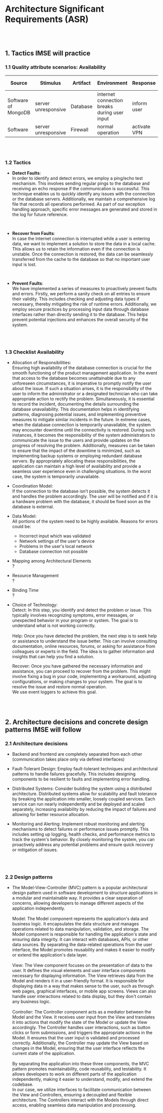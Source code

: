 # Architecture Significant Requirements (ASR)  
<br/>  
<br/>  

## 1. Tactics IMSE will practice
### 1.1 Quality attribute scenarios: Availability

| Source | Stimulus | Artifact | Environment | Response | Response measure |
| - | - | - | - | - | - |
| Software of MongoDB | server unresponsive | Database | internet connection breaks during user input | inform user | within 1 minute |
| Software | server unresponsive | Firewall | normal operation | activate VPN | 20 minutes |
<br/>  
<br/>  

### 1.2 Tactics
- __Detect Faults__:  
In order to identify and detect errors, we employ a ping/echo test mechanism. This involves sending regular pings to the database and receiving an echo response if the communication is successful. This technique enables us to quickly identify any issues with the connection or the database servers. Additionally, we maintain a comprehensive log file that records all operations performed. As part of our exception handling approach, specific error messages are generated and stored in the log for future reference.  
<br/>  

- __Recover from Faults__:  
In case the Internet connection is interrupted while a user is entering data, we want to implement a solution to store the data in a local cache. This allows us to retain the information even if the connection is unstable. Once the connection is restored, the data can be seamlessly transferred from the cache to the database so that no important user input is lost.  
<br/>  

- __Prevent Faults__:  
We have implemented a series of measures to proactively prevent faults and errors. Firstly, we perform a sanity check on all entries to ensure their validity. This includes checking and adjusting data types if necessary, thereby mitigating the risk of runtime errors. Additionally, we employ secure practices by processing input data through database interfaces rather than directly sending it to the database. This helps prevent potential injections and enhances the overall security of the system.  
<br/>  
<br/>  

### 1.3 Checklist Availability
- Allocation of Responsibilities:<br>
  Ensuring high availability of the database connection is crucial for the smooth functioning of the product management application. In the event that access to the database becomes unattainable due to any unforeseen circumstances, it is imperative to promptly notify the user about the issue. If such a situation arises, it is the responsibility of the user to inform the administrator or a designated technician who can take appropriate action to rectify the problem. Simultaneously, it is essential to record the incident, documenting the details surrounding the database unavailability. This documentation helps in identifying patterns, diagnosing potential issues, and implementing preventive measures to mitigate similar incidents in the future. In extreme cases, when the database connection is temporarily unavailable, the system may encounter downtime until the connectivity is restored. During such instances, it becomes the responsibility of the system administrators to communicate the issue to the users and provide updates on the progress of resolving the problem. Additionally, measures can be taken to ensure that the impact of the downtime is minimized, such as implementing backup systems or employing redundant database servers. By appropriately allocating these responsibilities, the application can maintain a high level of availability and provide a seamless user experience even in challenging situations.
  In the worst case, the system is temporarily unavailable.
- Coordination Model:<br>
	If the connection to the database isn’t possible, the system detects it and handles the problem accordingly.
  The user will be notified and if it is a hardware problem with the database, it should be fixed soon as the database is external.
- Data Model:<br>
	All portions of the system need to be highly available.
  Reasons for errors could be:<br>
  -	Incorrect input which was validated
  -	Network settings of the user's device
  -	Problems in the user's local network
  -	Database connection not possible
- Mapping among Architectural Elements<br>	?
- Resource Management<br>	?
- Binding Time<br>	?
- Choice of Technology:<br>
	Detect: In this step, you identify and detect the problem or issue. This typically involves recognizing symptoms, error messages, or unexpected behavior in your program or system. The goal is to understand what is not working correctly.    <br><br>
	Help: Once you have detected the problem, the next step is to seek help or assistance to understand the issue better. This can involve consulting documentation, online resources, forums, or asking for assistance from colleagues or experts in the field. The idea is to gather information and insights that can help you find a solution.

	Recover: Once you have gathered the necessary information and assistance, you can proceed to recover from the problem. This might involve fixing a bug in your code, implementing a workaround, adjusting configurations, or making changes to your system. The goal is to resolve the issue and restore normal operation.
	<br>We use event loggers to achieve this goal.
<br/>  
<br/>  

## 2. Architecture decisions and concrete design patterns IMSE will follow
### 2.1 Architecture decisions
- Backend and frontend are completely separated from each other (communication takes place only via defined interfaces)
- Fault-Tolerant Design: Employ fault-tolerant techniques and architectural patterns to handle failures gracefully. This includes designing components to be resilient to faults and implementing error handling.

- Distributed Systems: Consider building the system using a distributed architecture. Distributed systems allow for scalability and fault tolerance by breaking the application into smaller, loosely coupled services. Each service can run nearly independently and be deployed and scaled separately, increasing availability by reducing the impact of failures and allowing for better resource allocation.

- Monitoring and Alerting: Implement robust monitoring and alerting mechanisms to detect failures or performance issues promptly. This includes setting up logging, health checks, and performance metrics to track the system's behavior. By closely monitoring the system, you can proactively address any potential problems and ensure quick recovery or mitigation of issues.
<br/>  
<br/>  

### 2.2 Design patterns
- The Model-View-Controller (MVC) pattern is a popular architectural design pattern used in software development to structure applications in a modular and maintainable way. It provides a clear separation of concerns, allowing developers to manage different aspects of the application independently.
<br><br>
    Model: The Model component represents the application's data and business logic. It encapsulates the data structure and manages operations related to data manipulation, validation, and storage. The Model component is responsible for handling the application's state and ensuring data integrity. It can interact with databases, APIs, or other data sources. By separating the data-related operations from the user interface, the Model promotes reusability and makes it easier to modify or extend the application's data layer.
<br><br>
    View: The View component focuses on the presentation of data to the user. It defines the visual elements and user interface components necessary for displaying information. The View retrieves data from the Model and renders it in a user-friendly format. It is responsible for displaying data in a way that makes sense to the user, such as through web pages, graphical interfaces, or mobile app screens. Views can also handle user interactions related to data display, but they don't contain any business logic.
<br><br>
    Controller: The Controller component acts as a mediator between the Model and the View. It receives user input from the View and translates it into actions that modify the state of the Model or update the View accordingly. The Controller handles user interactions, such as button clicks or form submissions, and triggers the appropriate actions in the Model. It ensures that the user input is validated and processed correctly. Additionally, the Controller may update the View based on changes in the Model, ensuring that the user interface reflects the current state of the application.
<br><br>
By separating the application into these three components, the MVC pattern promotes maintainability, code reusability, and testability. It allows developers to work on different parts of the application independently, making it easier to understand, modify, and extend the codebase.<br>
In our case, we utilize interfaces to facilitate communication between the View and Controllers, ensuring a decoupled and flexible architecture. The Controllers interact with the Models through direct access, enabling seamless data manipulation and processing.

